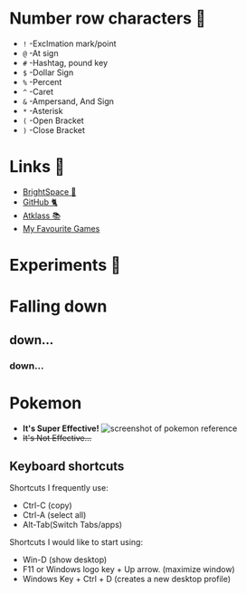 # Number row characters 🔢
- `!`		-Exclmation mark/point
- `@`		-At sign
- `#`		-Hashtag, pound key
- `$`		-Dollar Sign
- `%`		-Percent
- `^`		-Caret
- `&`		-Ampersand, And Sign
- `*`		-Asterisk
- `(`		-Open Bracket
- `)`		-Close Bracket
  
# Links 🔗
- [BrightSpace 🌌](https://learn.georgebrown.ca/d2l/home)
- [GitHub 🐈](https://github.com/)
- [Atklass 📚](https://atklass.com/)
- [My Favourite Games](docs/cli.md)

# Experiments 🧬
# Falling down
## down...
### down...
# Pokemon 
- **It's Super Effective!** 
![screenshot of pokemon reference](https://media.pocketgamer.com/FCKEditorFiles/super-effective.jpg)
- ~~It's Not Effective...~~

## Keyboard shortcuts
Shortcuts I frequently use: 
- Ctrl-C (copy)
- Ctrl-A (select all)
- Alt-Tab(Switch Tabs/apps)

Shortcuts I would like to start using: 
- Win-D (show desktop)
- F11 or Windows logo key + Up arrow. (maximize window)
- Windows Key + Ctrl + D (creates a new desktop profile)


